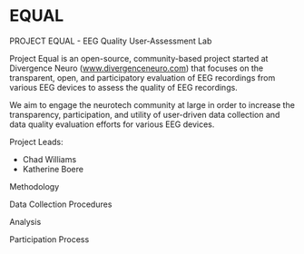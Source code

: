 # EQUAL
PROJECT EQUAL - EEG Quality User-Assessment Lab

Project Equal is an open-source, community-based project started at Divergence Neuro (www.divergenceneuro.com) that focuses on the transparent, open, and participatory evaluation of EEG recordings from various EEG devices to assess the quality of EEG recordings. 

We aim to engage the neurotech community at large in order to increase the transparency, participation, and utility of user-driven data collection and data quality evaluation efforts for various EEG devices. 

Project Leads: 
- Chad Williams 
- Katherine Boere 

Methodology 

Data Collection Procedures 

Analysis

Participation Process
